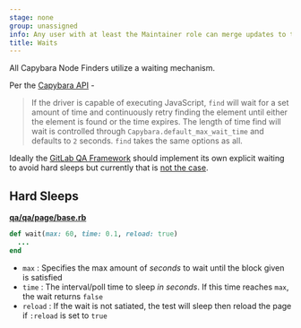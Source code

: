 ```yaml
---
stage: none
group: unassigned
info: Any user with at least the Maintainer role can merge updates to this content. For details, see https://docs.gitlab.com/development/development_processes/#development-guidelines-review.
title: Waits
---
```


All Capybara Node Finders utilize a waiting mechanism.

Per the [Capybara API](https://www.rubydoc.info/github/jnicklas/capybara/Capybara/Node/Finders:find) -

> If the driver is capable of executing JavaScript, `find` will wait for a set amount of time and continuously retry finding the element until either the element is found or the time expires. The length of time find will wait is controlled through `Capybara.default_max_wait_time` and defaults to `2` seconds. `find` takes the same options as all.

Ideally the [GitLab QA Framework](https://gitlab.com/gitlab-org/gitlab-ce/tree/master/qa) should implement its own explicit waiting to avoid hard sleeps but currently that is [not the case](https://gitlab.com/gitlab-org/gitlab-qa/issues/280).

## Hard Sleeps

**[qa/qa/page/base.rb](https://gitlab.com/gitlab-org/gitlab-ce/blob/master/qa/qa/page/base.rb#L16)**

```ruby
def wait(max: 60, time: 0.1, reload: true)
  ...
end
```

- `max`    : Specifies the max amount of *seconds* to wait until the block given is satisfied
- `time`   : The interval/poll time to sleep *in seconds*. If this time reaches `max`, the wait returns `false`
- `reload` : If the wait is not satiated, the test will sleep then reload the page if `:reload` is set to `true`
